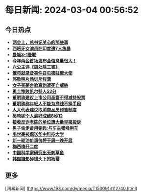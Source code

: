 
# 每日新闻: 2024-03-04 00:56:52
## 今日热点

- **[两会上，总书记关心的那些事](https://www.163.com/search?keyword=%E4%B8%A4%E4%BC%9A%E4%B8%8A%EF%BC%8C%E6%80%BB%E4%B9%A6%E8%AE%B0%E5%85%B3%E5%BF%83%E7%9A%84%E9%82%A3%E4%BA%9B%E4%BA%8B)**
- **[西班牙女演员在印度遭7人施暴](https://www.163.com/search?keyword=%E8%A5%BF%E7%8F%AD%E7%89%99%E5%A5%B3%E6%BC%94%E5%91%98%E5%9C%A8%E5%8D%B0%E5%BA%A6%E9%81%AD7%E4%BA%BA%E6%96%BD%E6%9A%B4)**
- **[曼城3-1曼联](https://www.163.com/search?keyword=%E6%9B%BC%E5%9F%8E3-1%E6%9B%BC%E8%81%94)**
- **[今年两会首场发布会信息量很大！](https://www.163.com/search?keyword=%E4%BB%8A%E5%B9%B4%E4%B8%A4%E4%BC%9A%E9%A6%96%E5%9C%BA%E5%8F%91%E5%B8%83%E4%BC%9A%E4%BF%A1%E6%81%AF%E9%87%8F%E5%BE%88%E5%A4%A7%EF%BC%81)**
- **[六公主评《周处除三害》](https://www.163.com/search?keyword=%E5%85%AD%E5%85%AC%E4%B8%BB%E8%AF%84%E3%80%8A%E5%91%A8%E5%A4%84%E9%99%A4%E4%B8%89%E5%AE%B3%E3%80%8B)**
- **[俄将就录音事件召见德驻俄大使](https://www.163.com/search?keyword=%E4%BF%84%E5%B0%86%E5%B0%B1%E5%BD%95%E9%9F%B3%E4%BA%8B%E4%BB%B6%E5%8F%AC%E8%A7%81%E5%BE%B7%E9%A9%BB%E4%BF%84%E5%A4%A7%E4%BD%BF)**
- **[郭敬明片场训斥程潇](https://www.163.com/search?keyword=%E9%83%AD%E6%95%AC%E6%98%8E%E7%89%87%E5%9C%BA%E8%AE%AD%E6%96%A5%E7%A8%8B%E6%BD%87)**
- **[女子买茅台验真伪遭死亡威胁](https://www.163.com/search?keyword=%E5%A5%B3%E5%AD%90%E4%B9%B0%E8%8C%85%E5%8F%B0%E9%AA%8C%E7%9C%9F%E4%BC%AA%E9%81%AD%E6%AD%BB%E4%BA%A1%E5%A8%81%E8%83%81)**
- **[勇士惨败凯尔特人52分](https://www.163.com/search?keyword=%E5%8B%87%E5%A3%AB%E6%83%A8%E8%B4%A5%E5%87%AF%E5%B0%94%E7%89%B9%E4%BA%BA52%E5%88%86)**
- **[董明珠建议上市公司高管不得减持股票](https://www.163.com/search?keyword=%E8%91%A3%E6%98%8E%E7%8F%A0%E5%BB%BA%E8%AE%AE%E4%B8%8A%E5%B8%82%E5%85%AC%E5%8F%B8%E9%AB%98%E7%AE%A1%E4%B8%8D%E5%BE%97%E5%87%8F%E6%8C%81%E8%82%A1%E7%A5%A8)**
- **[董明珠称年轻人不能为挣钱不择手段](https://www.163.com/search?keyword=%E8%91%A3%E6%98%8E%E7%8F%A0%E7%A7%B0%E5%B9%B4%E8%BD%BB%E4%BA%BA%E4%B8%8D%E8%83%BD%E4%B8%BA%E6%8C%A3%E9%92%B1%E4%B8%8D%E6%8B%A9%E6%89%8B%E6%AE%B5)**
- **[人大代表建议取消商品房预售制度](https://www.163.com/search?keyword=%E4%BA%BA%E5%A4%A7%E4%BB%A3%E8%A1%A8%E5%BB%BA%E8%AE%AE%E5%8F%96%E6%B6%88%E5%95%86%E5%93%81%E6%88%BF%E9%A2%84%E5%94%AE%E5%88%B6%E5%BA%A6)**
- **[吴艳妮个人最好成绩8秒12](https://www.163.com/search?keyword=%E5%90%B4%E8%89%B3%E5%A6%AE%E4%B8%AA%E4%BA%BA%E6%9C%80%E5%A5%BD%E6%88%90%E7%BB%A98%E7%A7%9212)**
- **[接收反诈老陈的单位遭大量举报投诉](https://www.163.com/search?keyword=%E6%8E%A5%E6%94%B6%E5%8F%8D%E8%AF%88%E8%80%81%E9%99%88%E7%9A%84%E5%8D%95%E4%BD%8D%E9%81%AD%E5%A4%A7%E9%87%8F%E4%B8%BE%E6%8A%A5%E6%8A%95%E8%AF%89)**
- **[男子偷走备用钥匙:与车主错峰用车](https://www.163.com/search?keyword=%E7%94%B7%E5%AD%90%E5%81%B7%E8%B5%B0%E5%A4%87%E7%94%A8%E9%92%A5%E5%8C%99+%E4%B8%8E%E8%BD%A6%E4%B8%BB%E9%94%99%E5%B3%B0%E7%94%A8%E8%BD%A6)**
- **[韦世豪被保送华中科技大学](https://www.163.com/search?keyword=%E9%9F%A6%E4%B8%96%E8%B1%AA%E8%A2%AB%E4%BF%9D%E9%80%81%E5%8D%8E%E4%B8%AD%E7%A7%91%E6%8A%80%E5%A4%A7%E5%AD%A6)**
- **[新一轮油价调价将于周一晚开启](https://www.163.com/search?keyword=%E6%96%B0%E4%B8%80%E8%BD%AE%E6%B2%B9%E4%BB%B7%E8%B0%83%E4%BB%B7%E5%B0%86%E4%BA%8E%E5%91%A8%E4%B8%80%E6%99%9A%E5%BC%80%E5%90%AF)**
- **[梅西梅开二度](https://www.163.com/search?keyword=%E6%A2%85%E8%A5%BF%E6%A2%85%E5%BC%80%E4%BA%8C%E5%BA%A6)**
- **[中国科学家研究出无刺草鱼](https://www.163.com/search?keyword=%E4%B8%AD%E5%9B%BD%E7%A7%91%E5%AD%A6%E5%AE%B6%E7%A0%94%E7%A9%B6%E5%87%BA%E6%97%A0%E5%88%BA%E8%8D%89%E9%B1%BC)**
- **[韩国摄影师镜头下的杨幂](https://www.163.com/search?keyword=%E9%9F%A9%E5%9B%BD%E6%91%84%E5%BD%B1%E5%B8%88%E9%95%9C%E5%A4%B4%E4%B8%8B%E7%9A%84%E6%9D%A8%E5%B9%82)**

## 更多
[网易新闻] (https://www.163.com/dy/media/T1500913112740.html)
